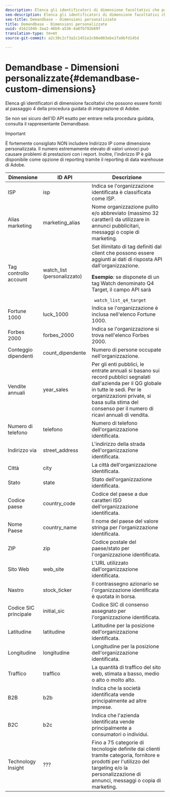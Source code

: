```yaml
---
description: Elenca gli identificatori di dimensione facoltativi che possono essere forniti al passaggio 4 della procedura guidata di integrazione di Adobe.
seo-description: Elenca gli identificatori di dimensione facoltativi che possono essere forniti al passaggio 4 della procedura guidata di integrazione di Adobe.
seo-title: Demandbase - Dimensioni personalizzate
title: Demandbase - Dimensioni personalizzate
uuid: d1621046-3aa2-46b9-a536-4a8fb792b69f
translation-type: tm+mt
source-git-commit: a2c38c2cf3a2c1451e2c60e003ebe1fa9bfd145d

---
```



# Demandbase - Dimensioni personalizzate{#demandbase-custom-dimensions}

Elenca gli identificatori di dimensione facoltativi che possono essere forniti al passaggio 4 della procedura guidata di integrazione di Adobe.

Se non sei sicuro dell'ID API esatto per entrare nella procedura guidata, consulta il rappresentante Demandbase.

>[!IMPORTANT]
>
>È fortemente consigliato NON includere Indirizzo IP come dimensione personalizzata. Il numero estremamente elevato di valori univoci può causare problemi di prestazioni con i report. Inoltre, l'indirizzo IP è già disponibile come opzione di reporting tramite il reporting di data warehouse di Adobe.

<table id="table_3B44A18BE5FE45BC83389F89B48D9B97"> 
 <thead> 
  <tr> 
   <th colname="col1" class="entry"> Dimensione </th> 
   <th colname="col2" class="entry"> ID API </th> 
   <th colname="col3" class="entry"> Descrizione </th> 
  </tr>
 </thead>
 <tbody> 
  <tr> 
   <td colname="col1"> ISP </td> 
   <td colname="col2"> isp </td> 
   <td colname="col3"> Indica se l'organizzazione identificata è classificata come ISP. </td> 
  </tr> 
  <tr> 
   <td colname="col1"> Alias marketing </td> 
   <td colname="col2"> marketing_alias </td> 
   <td colname="col3"> Nome organizzazione pulito e/o abbreviato (massimo 32 caratteri) da utilizzare in annunci pubblicitari, messaggi o copie di marketing. </td> 
  </tr> 
  <tr> 
   <td colname="col1"> Tag controllo account </td> 
   <td colname="col2"> watch_list (personalizzato) </td> 
   <td colname="col3">Set illimitato di tag definiti dal client che possono essere aggiunti ai dati di risposta API dall'organizzazione. <p><b>Esempio</b>: se disponete di un tag Watch denominato Q4 Target, il campo API sarà </p> <code> watch_list_q4_target</code> </td> 
  </tr> 
  <tr> 
   <td colname="col1"> Fortune 1000 </td> 
   <td colname="col2"> luck_1000 </td> 
   <td colname="col3"> Indica se l'organizzazione è inclusa nell'elenco Fortune 1000. </td> 
  </tr> 
  <tr> 
   <td colname="col1"> Forbes 2000 </td> 
   <td colname="col2"> forbes_2000 </td> 
   <td colname="col3"> Indica se l'organizzazione si trova nell'elenco Forbes 2000. </td> 
  </tr> 
  <tr> 
   <td colname="col1"> Conteggio dipendenti </td> 
   <td colname="col2"> count_dipendente </td> 
   <td colname="col3"> Numero di persone occupate nell'organizzazione. </td> 
  </tr> 
  <tr> 
   <td colname="col1"> Vendite annuali </td> 
   <td colname="col2"> year_sales </td> 
   <td colname="col3"> Per gli enti pubblici, le entrate annuali si basano sui record pubblici segnalati dall'azienda per il QG globale in tutte le sedi. Per le organizzazioni private, si basa sulla stima del consenso per il numero di ricavi annuali di vendita. </td> 
  </tr> 
  <tr> 
   <td colname="col1"> Numero di telefono </td> 
   <td colname="col2"> telefono </td> 
   <td colname="col3"> Numero di telefono dell'organizzazione identificata. </td> 
  </tr> 
  <tr> 
   <td colname="col1"> Indirizzo via </td> 
   <td colname="col2"> street_address </td> 
   <td colname="col3"> L'indirizzo della strada dell'organizzazione identificata. </td> 
  </tr> 
  <tr> 
   <td colname="col1"> Città </td> 
   <td colname="col2"> city </td> 
   <td colname="col3"> La città dell'organizzazione identificata. </td> 
  </tr> 
  <tr> 
   <td colname="col1"> Stato </td> 
   <td colname="col2"> state </td> 
   <td colname="col3"> Stato dell'organizzazione identificata. </td> 
  </tr> 
  <tr> 
   <td colname="col1"> Codice paese </td> 
   <td colname="col2"> country_code </td> 
   <td colname="col3"> Codice del paese a due caratteri ISO dell'organizzazione identificata. </td> 
  </tr> 
  <tr> 
   <td colname="col1"> Nome Paese </td> 
   <td colname="col2"> country_name </td> 
   <td colname="col3"> Il nome del paese del valore stringa per l'organizzazione identificata. </td> 
  </tr> 
  <tr> 
   <td colname="col1"> ZIP </td> 
   <td colname="col2"> zip </td> 
   <td colname="col3"> Codice postale del paese/stato per l'organizzazione identificata. </td> 
  </tr> 
  <tr> 
   <td colname="col1"> Sito Web </td> 
   <td colname="col2"> web_site </td> 
   <td colname="col3"> L'URL utilizzato dall'organizzazione identificata. </td> 
  </tr> 
  <tr> 
   <td colname="col1"> Nastro </td> 
   <td colname="col2"> stock_ticker </td> 
   <td colname="col3"> Il contrassegno azionario se l'organizzazione identificata è quotata in borsa. </td> 
  </tr> 
  <tr> 
   <td colname="col1"> Codice SIC principale </td> 
   <td colname="col2"> initial_sic </td> 
   <td colname="col3"> Codice SIC di consenso assegnato per l'organizzazione identificata. </td> 
  </tr> 
  <tr> 
   <td colname="col1"> Latitudine </td> 
   <td colname="col2"> latitudine </td> 
   <td colname="col3"> Latitudine per la posizione dell'organizzazione identificata. </td> 
  </tr> 
  <tr> 
   <td colname="col1"> Longitudine </td> 
   <td colname="col2"> longitudine </td> 
   <td colname="col3"> Longitudine per la posizione dell'organizzazione identificata. </td> 
  </tr> 
  <tr> 
   <td colname="col1"> Traffico </td> 
   <td colname="col2"> traffico </td> 
   <td colname="col3"> La quantità di traffico del sito web, stimata a basso, medio o alto o molto alto. </td> 
  </tr> 
  <tr> 
   <td colname="col1"> B2B </td> 
   <td colname="col2"> b2b </td> 
   <td colname="col3"> Indica che la società identificata vende principalmente ad altre imprese. </td> 
  </tr> 
  <tr> 
   <td colname="col1"> B2C </td> 
   <td colname="col2"> b2c </td> 
   <td colname="col3"> Indica che l'azienda identificata vende principalmente a consumatori o individui. </td> 
  </tr> 
  <tr> 
   <td colname="col1"> Technology Insight </td> 
   <td colname="col2"> ??? </td> 
   <td colname="col3"> Fino a 75 categorie di tecnologie definite dai clienti tramite categoria, fornitore e prodotti per l'utilizzo del targeting e/o la personalizzazione di annunci, messaggi o copia di marketing. </td> 
  </tr> 
 </tbody> 
</table>

